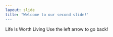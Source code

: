```yaml
---
layout: slide
title: "Welcome to our second slide!'
---
```


Life Is Worth Living
Use the left arrow to go back!
